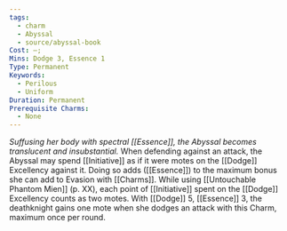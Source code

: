 ```yaml
---
tags:
  - charm
  - Abyssal
  - source/abyssal-book
Cost: —; 
Mins: Dodge 3, Essence 1
Type: Permanent
Keywords:
  - Perilous
  - Uniform
Duration: Permanent
Prerequisite Charms:
  - None
---
```

*Suffusing her body with spectral [[Essence]], the Abyssal becomes translucent and insubstantial.*
When defending against an attack, the Abyssal may spend [[Initiative]] as if it were motes on the [[Dodge]] Excellency against it. Doing so adds ([[Essence]]) to the maximum bonus she can add to Evasion with [[Charms]].
While using [[Untouchable Phantom Mien]] (p. XX), each point of [[Initiative]] spent on the [[Dodge]] Excellency counts as two motes.
With [[Dodge]] 5, [[Essence]] 3, the deathknight gains one mote when she dodges an attack with this Charm, maximum once per round.